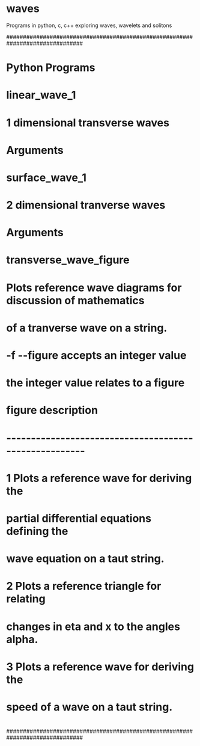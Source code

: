 # waves
Programs in python, c, c++ exploring waves, wavelets and solitons

###############################################################################
#                                                                             #
# Python Programs                                                             #
#                                                                             #
#  linear_wave_1                                                              #
#    1 dimensional transverse waves                                           #
#    Arguments                                                                #
#                                                                             #
#                                                                             #
#  surface_wave_1                                                             #
#    2 dimensional tranverse waves                                            #
#    Arguments                                                                #
#                                                                             #
#  transverse_wave_figure                                                     #
#    Plots reference wave diagrams for discussion of mathematics              #
#    of a tranverse wave on a string.                                         #
#                                                                             #
#      -f --figure accepts an integer value                                   #
#           the integer value relates to a figure                             #
#                                                                             #
#           figure     description                                            #
#           ------------------------------------------------------            #
#               1      Plots a reference wave for deriving the                #
#                      partial differential equations defining the            #
#                      wave equation on a taut string.                        #
#                                                                             #
#               2      Plots a reference triangle for relating                #
#                      changes in eta and x to the angles alpha.              #
#                                                                             #
#               3      Plots a reference wave for deriving the                #
#                      speed of a wave on a taut string.                      #
#                                                                             #
#                                                                             #
###############################################################################

